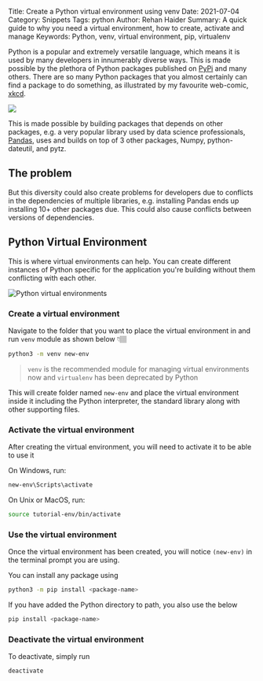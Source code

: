 Title: Create a Python virtual environment using venv
Date: 2021-07-04
Category: Snippets
Tags: python
Author: Rehan Haider
Summary: A quick guide to why you need a virtual environment, how to create, activate and manage
Keywords: Python, venv, virtual environment, pip, virtualenv

Python is a popular and extremely versatile language, which means it is used by many developers in innumerably diverse ways. This is made possible by the plethora of Python packages published on [PyPi](https://pypi.org/) and many others. There are so many Python packages that you almost certainly can find a package to do something, as illustrated by my favourite web-comic, [xkcd](https://xkcd.com/353/).

![](https://imgs.xkcd.com/comics/python.png)

This is made possible by building packages that depends on other packages, e.g. a very popular library used by data science professionals, [Pandas](https://pandas.pydata.org/), uses and builds on top of 3 other packages, Numpy, python-dateutil, and pytz. 

## The problem

But this diversity could also create problems for developers due to conflicts in the dependencies of multiple libraries, e.g. installing Pandas ends up installing 10+ other packages due. This could also cause conflicts between versions of dependencies. 

## Python Virtual Environment

This is where virtual environments can help. You can create different instances of Python specific for the application you're building without them conflicting with each other. 

![Python virtual environments]({static}/images/s0001/python-virtual-environment.webp) 

### Create a virtual environment

Navigate to the folder that you want to place the virtual environment in and run `venv` module as shown below 👇🏽

```bash
python3 -m venv new-env
```

> `venv` is the recommended module for managing virtual environments now and `virtualenv` has been deprecated by Python 

This will create folder named `new-env` and place the virtual environment inside it including the Python interpreter, the standard library along with other supporting files. 

### Activate the virtual environment

After creating the virtual environment, you will need to activate it to be able to use it

On Windows, run:

```powershell
new-env\Scripts\activate
```

On Unix or MacOS, run:

```bash
source tutorial-env/bin/activate
```

### Use the virtual environment

Once the virtual environment has been created, you will notice `(new-env)` in the terminal prompt you are using. 

You can install any package using

```bash
python3 -m pip install <package-name>
```

If you have added the Python directory to path, you also use the below 

```bash
pip install <package-name>
```

### Deactivate the virtual environment

To deactivate, simply run

```bash
deactivate
```

